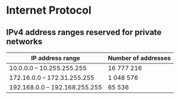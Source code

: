 # Internet Protocol

## IPv4 address ranges reserved for private networks

| IP address range              | Number of addresses |
| ----------------------------- | ------------------- |
| 10.0.0.0 – 10.255.255.255     | 16 777 216          |
| 172.16.0.0 – 172.31.255.255   | 1 048 576           |
| 192.168.0.0 – 192.168.255.255 | 65 536              |

